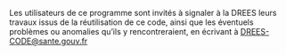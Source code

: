 Les utilisateurs de ce programme sont invités à signaler à la DREES leurs travaux issus de la réutilisation de ce code, 
ainsi que les éventuels problèmes ou anomalies qu’ils y rencontreraient, en écrivant à DREES-CODE@sante.gouv.fr